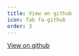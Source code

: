 ```yaml
---
title: View on github
icon: fab fa-github
order: 3
---
```


[View on github](https://github.com/N6REJ/n6rej.github.io)
